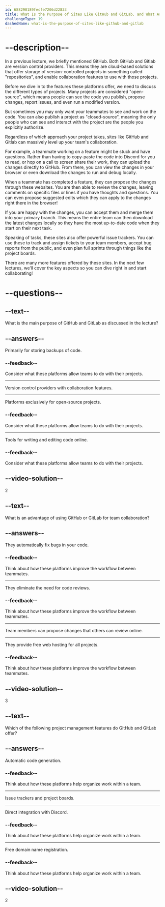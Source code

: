 ```yaml
---
id: 688290189fecfe7206d22833
title: What Is the Purpose of Sites Like GitHub and GitLab, and What Are Some Benefits of Using Them?
challengeType: 19
dashedName: what-is-the-purpose-of-sites-like-github-and-gitlab
---
```


# --description--

In a previous lecture, we briefly mentioned GitHub. Both GitHub and Gitlab are version control providers. This means they are cloud-based solutions that offer storage of version-controlled projects in something called "repositories", and enable collaboration features to use with those projects.

Before we dive in to the features these platforms offer, we need to discuss the different types of projects. Many projects are considered "open-source", which means people can see the code you publish, propose changes, report issues, and even run a modified version.

But sometimes you may only want your teammates to see and work on the code. You can also publish a project as "closed-source", meaning the only people who can see and interact with the project are the people you explicitly authorize.

Regardless of which approach your project takes, sites like GitHub and Gitlab can massively level up your team's collaboration.

For example, a teammate working on a feature might be stuck and have questions. Rather than having to copy-paste the code into Discord for you to read, or hop on a call to screen share their work, they can upload the changes directly to GitHub. From there, you can view the changes in your browser or even download the changes to run and debug locally.

When a teammate has completed a feature, they can propose the changes through these websites. You are then able to review the changes, leaving comments on specific files or lines if you have thoughts and questions. You can even propose suggested edits which they can apply to the changes right there in the browser!

If you are happy with the changes, you can accept them and merge them into your primary branch. This means the entire team can then download the latest changes locally so they have the most up-to-date code when they start on their next task.

Speaking of tasks, these sites also offer powerful issue trackers. You can use these to track and assign tickets to your team members, accept bug reports from the public, and even plan full sprints through things like the project boards.

There are many more features offered by these sites. In the next few lectures, we'll cover the key aspects so you can dive right in and start collaborating!

# --questions--

## --text--

What is the main purpose of GitHub and GitLab as discussed in the lecture?

## --answers--

Primarily for storing backups of code.

### --feedback--

Consider what these platforms allow teams to do with their projects.

---

Version control providers with collaboration features.

---

Platforms exclusively for open-source projects.

### --feedback--

Consider what these platforms allow teams to do with their projects.

---

Tools for writing and editing code online.

### --feedback--

Consider what these platforms allow teams to do with their projects.

## --video-solution--

2

## --text--

What is an advantage of using GitHub or GitLab for team collaboration?

## --answers--

They automatically fix bugs in your code.

### --feedback--

Think about how these platforms improve the workflow between teammates.

---

They eliminate the need for code reviews.

### --feedback--

Think about how these platforms improve the workflow between teammates.

---

Team members can propose changes that others can review online.

---

They provide free web hosting for all projects.

### --feedback--

Think about how these platforms improve the workflow between teammates.

## --video-solution--

3

## --text--

Which of the following project management features do GitHub and GitLab offer?

## --answers--

Automatic code generation.

### --feedback--

Think about how these platforms help organize work within a team.

---

Issue trackers and project boards.

---

Direct integration with Discord.

### --feedback--

Think about how these platforms help organize work within a team.

---

Free domain name registration.

### --feedback--

Think about how these platforms help organize work within a team.

## --video-solution--

2
